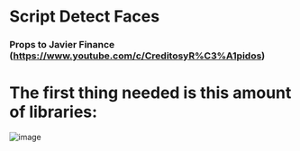 # Script Detect Faces

### Props to Javier Finance (https://www.youtube.com/c/CreditosyR%C3%A1pidos)

# The first thing needed is this amount of libraries:
![image](https://user-images.githubusercontent.com/116290888/198827711-0e5c6159-f23c-41e1-9e8e-89a827833731.png)
